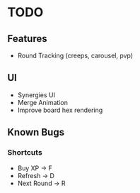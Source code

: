 # TODO

## Features
* Round Tracking (creeps, carousel, pvp)

## UI
* Synergies UI
* Merge Animation
* Improve board hex rendering

## Known Bugs

### Shortcuts

* Buy XP -> F
* Refresh -> D
* Next Round -> R